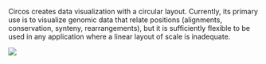 Circos creates data visualization with a circular layout. Currently, its primary use is to visualize genomic data that relate positions (alignments, conservation, synteny, rearrangements), but it is sufficiently flexible to be used in any application where a linear layout of scale is inadequate.

[![](http://mkweb.bcgsc.ca/circos/poster/hinxton2008/circos-visualguide-tiny.png)](http://mkweb.bcgsc.ca/circos)